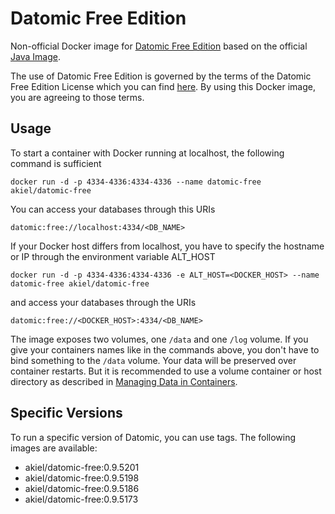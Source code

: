 # Datomic Free Edition

Non-official Docker image for [Datomic Free Edition][1] based on the official
[Java Image][2].

The use of Datomic Free Edition is governed by the terms of the Datomic Free 
Edition License which you can find [here][3]. By using this Docker image, you 
are agreeing to those terms.

## Usage

To start a container with Docker running at localhost, the following command
is sufficient

    docker run -d -p 4334-4336:4334-4336 --name datomic-free akiel/datomic-free

You can access your databases through this URIs

    datomic:free://localhost:4334/<DB_NAME>

If your Docker host differs from localhost, you have to specify the hostname or
IP through the environment variable ALT_HOST

    docker run -d -p 4334-4336:4334-4336 -e ALT_HOST=<DOCKER_HOST> --name datomic-free akiel/datomic-free

and access your databases through the URIs

    datomic:free://<DOCKER_HOST>:4334/<DB_NAME>

The image exposes two volumes, one `/data` and one `/log` volume. If you give
your containers names like in the commands above, you don't have to bind 
something to the `/data` volume. Your data will be preserved over container
restarts. But it is recommended to use a volume container or host directory as
described in [Managing Data in Containers][4].

## Specific Versions

To run a specific version of Datomic, you can use tags. The following images are
available:

* akiel/datomic-free:0.9.5201
* akiel/datomic-free:0.9.5198
* akiel/datomic-free:0.9.5186
* akiel/datomic-free:0.9.5173

[1]: <https://my.datomic.com/downloads/free>
[2]: <https://registry.hub.docker.com/u/library/java/>
[3]: <https://my.datomic.com/datomic.com/datomic-free-edition-license.html>
[4]: <https://docs.docker.com/userguide/dockervolumes/#volume>
